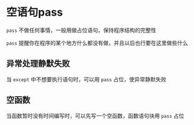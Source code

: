 # 空语句pass

`pass` 不做任何事情，一般用做占位语句，保持程序结构的完整性

`pass` 提醒你在程序的某个地方什么都没有做，并且以后也行要在这里做些什么

## 异常处理静默失败

当 `except` 中不想要执行语句时，可以用 `pass` 占位，使异常静默失败

## 空函数

当函数暂时没有时间编写时，可以先写一个空函数，函数语句块用 `pass` 占位
